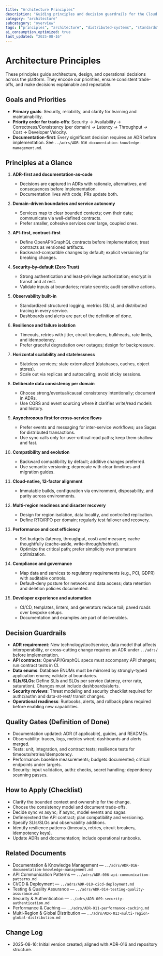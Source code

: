 ```yaml
---
title: "Architecture Principles"
description: "Guiding principles and decision guardrails for the Cloud Lab distributed system"
category: "architecture"
subcategory: "overview"
tags: ["principles", "architecture", "distributed-systems", "standards", "ai-optimized"]
ai_consumption_optimized: true
last_updated: "2025-08-16"
---
```


# Architecture Principles

These principles guide architecture, design, and operational decisions across the platform. They encode our priorities, ensure consistent trade-offs, and make decisions explainable and repeatable.

## Goals and Priorities

- **Primary goals**: Security, reliability, and clarity for learning and maintainability.
- **Priority order for trade-offs**: Security → Availability → Correctness/Consistency (per domain) → Latency → Throughput → Cost → Developer Velocity.
- **Documentation-first**: Every significant decision requires an ADR before implementation. See `../adrs/ADR-016-documentation-knowledge-management.md`.

## Principles at a Glance

1. **ADR-first and documentation-as-code**
   - Decisions are captured in ADRs with rationale, alternatives, and consequences before implementation.
   - Documentation lives with code; PRs update both.

2. **Domain-driven boundaries and service autonomy**
   - Services map to clear bounded contexts; own their data; communicate via well-defined contracts.
   - Prefer smaller, cohesive services over large, coupled ones.

3. **API-first, contract-first**
   - Define OpenAPI/GraphQL contracts before implementation; treat contracts as versioned artifacts.
   - Backward-compatible changes by default; explicit versioning for breaking changes.

4. **Security-by-default (Zero Trust)**
   - Strong authentication and least-privilege authorization; encrypt in transit and at rest.
   - Validate inputs at boundaries; rotate secrets; audit sensitive actions.

5. **Observability built-in**
   - Standardized structured logging, metrics (SLIs), and distributed tracing in every service.
   - Dashboards and alerts are part of the definition of done.

6. **Resilience and failure isolation**
   - Timeouts, retries with jitter, circuit breakers, bulkheads, rate limits, and idempotency.
   - Prefer graceful degradation over outages; design for backpressure.

7. **Horizontal scalability and statelessness**
   - Stateless services; state externalized (databases, caches, object stores).
   - Scale out via replicas and autoscaling; avoid sticky sessions.

8. **Deliberate data consistency per domain**
   - Choose strong/eventual/causal consistency intentionally; document in ADRs.
   - Use CQRS and event sourcing where it clarifies write/read models and history.

9. **Asynchronous first for cross-service flows**
   - Prefer events and messaging for inter-service workflows; use Sagas for distributed transactions.
   - Use sync calls only for user-critical read paths; keep them shallow and fast.

10. **Compatibility and evolution**
    - Backward compatibility by default; additive changes preferred.
    - Use semantic versioning; deprecate with clear timelines and migration guides.

11. **Cloud-native, 12-factor alignment**
    - Immutable builds, configuration via environment, disposability, and parity across environments.

12. **Multi-region readiness and disaster recovery**
    - Design for region isolation, data locality, and controlled replication.
    - Define RTO/RPO per domain; regularly test failover and recovery.

13. **Performance and cost efficiency**
    - Set budgets (latency, throughput, cost) and measure; cache thoughtfully (cache-aside, write-through/behind).
    - Optimize the critical path; prefer simplicity over premature optimization.

14. **Compliance and governance**
    - Map data and services to regulatory requirements (e.g., PCI, GDPR) with auditable controls.
    - Default-deny posture for network and data access; data retention and deletion policies documented.

15. **Developer experience and automation**
    - CI/CD, templates, linters, and generators reduce toil; paved roads over bespoke setups.
    - Documentation and examples are part of deliverables.

## Decision Guardrails

- **ADR requirement**: New technology/tool/service, data model that affects interoperability, or cross-cutting change requires an ADR under `../adrs/` before implementation.
- **API contracts**: OpenAPI/GraphQL specs must accompany API changes; run contract tests in CI.
- **Data enums**: Database ENUMs must be mirrored by strongly-typed application enums; validate at boundaries.
- **SLIs/SLOs**: Define SLIs and SLOs per service (latency, error rate, saturation). Changes must include dashboards/alerts.
- **Security reviews**: Threat modeling and security checklist required for authz/authn and data-at-rest/ transit changes.
- **Operational readiness**: Runbooks, alerts, and rollback plans required before enabling new capabilities.

## Quality Gates (Definition of Done)

- Documentation updated: ADR (if applicable), guides, and READMEs.
- Observability: traces, logs, metrics wired; dashboards and alerts merged.
- Tests: unit, integration, and contract tests; resilience tests for timeouts/retries/idempotency.
- Performance: baseline measurements; budgets documented; critical endpoints under targets.
- Security: input validation, authz checks, secret handling; dependency scanning passes.

## How to Apply (Checklist)

- Clarify the bounded context and ownership for the change.
- Choose the consistency model and document trade-offs.
- Decide sync vs async; if async, model events and sagas.
- Define/extend the API contract; plan compatibility and versioning.
- Specify SLIs/SLOs and observability additions.
- Identify resilience patterns (timeouts, retries, circuit breakers, idempotency keys).
- Update ADRs and documentation; include operational runbooks.

## Related Documents

- Documentation & Knowledge Management — `../adrs/ADR-016-documentation-knowledge-management.md`
- API Communication Patterns — `../adrs/ADR-006-api-communication-patterns.md`
- CI/CD & Deployment — `../adrs/ADR-010-cicd-deployment.md`
- Testing & Quality Assurance — `../adrs/ADR-014-testing-quality-assurance.md`
- Security & Authentication — `../adrs/ADR-009-security-authentication.md`
- Performance & Caching — `../adrs/ADR-011-performance-caching.md`
- Multi-Region & Global Distribution — `../adrs/ADR-013-multi-region-global-distribution.md`

## Change Log

- 2025-08-16: Initial version created; aligned with ADR-016 and repository structure.


